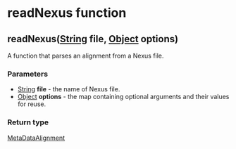 readNexus function
==================
readNexus([String](../types/String.md) **file**, [Object](../types/Object.md) **options**)
------------------------------------------------------------------------------------------

A function that parses an alignment from a Nexus file.

### Parameters

- [String](../types/String.md) **file** - the name of Nexus file.
- [Object](../types/Object.md) **options** - the map containing optional arguments and their values for reuse.

### Return type

[MetaDataAlignment](../types/MetaDataAlignment.md)



